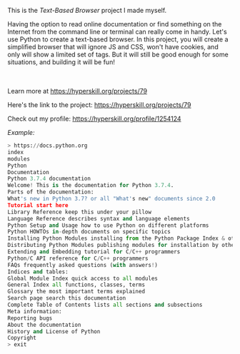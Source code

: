 This is the *Text-Based Browser* project I made myself.


<p>Having the option to read online documentation or find something on the Internet from the command line or terminal can really come in handy. Let's use Python to create a text-based browser. In this project, you will create a simplified browser that will ignore JS and CSS, won't have cookies, and only will show a limited set of tags. But it will still be good enough for some situations, and building it will be fun!</p><br/><br/>Learn more at <a href="https://hyperskill.org/projects/79?utm_source=ide&utm_medium=ide&utm_campaign=ide&utm_content=project-card">https://hyperskill.org/projects/79</a>

Here's the link to the project: https://hyperskill.org/projects/79

Check out my profile: https://hyperskill.org/profile/1254124

_Example:_
```python
> https://docs.python.org
index
modules
Python
Documentation
Python 3.7.4 documentation
Welcome! This is the documentation for Python 3.7.4.
Parts of the documentation:
What's new in Python 3.7? or all "What's new" documents since 2.0
Tutorial start here
Library Reference keep this under your pillow
Language Reference describes syntax and language elements
Python Setup and Usage how to use Python on different platforms
Python HOWTOs in-depth documents on specific topics
Installing Python Modules installing from the Python Package Index & other sources
Distributing Python Modules publishing modules for installation by others
Extending and Embedding tutorial for C/C++ programmers
Python/C API reference for C/C++ programmers
FAQs frequently asked questions (with answers!)
Indices and tables:
Global Module Index quick access to all modules
General Index all functions, classes, terms
Glossary the most important terms explained
Search page search this documentation
Complete Table of Contents lists all sections and subsections
Meta information:
Reporting bugs
About the documentation
History and License of Python
Copyright
> exit
```
